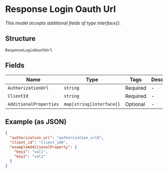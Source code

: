 
# Response Login Oauth Url

*This model accepts additional fields of type interface{}.*

## Structure

`ResponseLoginOauthUrl`

## Fields

| Name | Type | Tags | Description |
|  --- | --- | --- | --- |
| `AuthorizationUrl` | `string` | Required | - |
| `ClientId` | `string` | Required | - |
| `AdditionalProperties` | `map[string]interface{}` | Optional | - |

## Example (as JSON)

```json
{
  "authorization_url": "authorization_url8",
  "client_id": "client_id0",
  "exampleAdditionalProperty": {
    "key1": "val1",
    "key2": "val2"
  }
}
```

